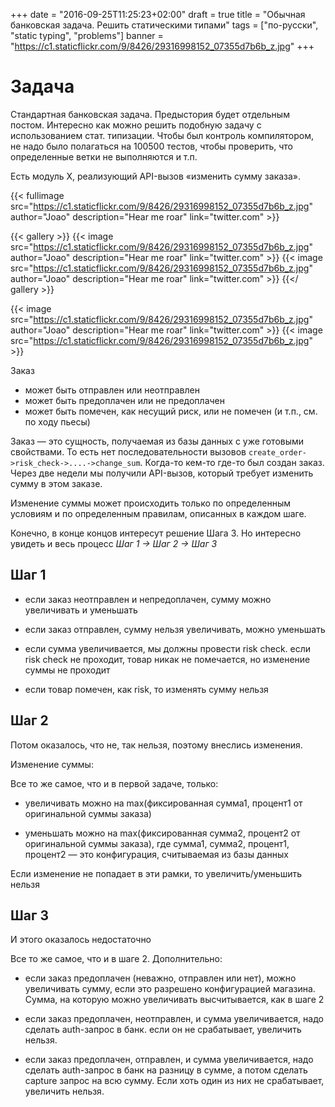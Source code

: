 +++
date = "2016-09-25T11:25:23+02:00"
draft = true
title = "Обычная банковская задача. Решить статическими типами"
tags = ["по-русски", "static typing", "problems"]
banner = "https://c1.staticflickr.com/9/8426/29316998152_07355d7b6b_z.jpg"
+++

# Задача

Стандартная банковская задача. Предыстория будет отдельным постом. Интересно как можно решить подобную задачу с использованием стат. типизации. Чтобы был контроль компилятором, не надо было полагаться на 100500 тестов, чтобы проверить, что определенные ветки не выполняются и т.п.

Есть модуль X, реализующий API-вызов «изменить сумму заказа».

{{< fullimage src="https://c1.staticflickr.com/9/8426/29316998152_07355d7b6b_z.jpg" author="Joao" description="Hear me roar" link="twitter.com" >}}

{{< gallery >}}
{{< image src="https://c1.staticflickr.com/9/8426/29316998152_07355d7b6b_z.jpg" author="Joao" description="Hear me roar" link="twitter.com" >}}
{{< image src="https://c1.staticflickr.com/9/8426/29316998152_07355d7b6b_z.jpg" author="Joao" description="Hear me roar" link="twitter.com" >}}
{{</ gallery >}}

{{< image src="https://c1.staticflickr.com/9/8426/29316998152_07355d7b6b_z.jpg" author="Joao" description="Hear me roar" link="twitter.com" >}}
{{< image src="https://c1.staticflickr.com/9/8426/29316998152_07355d7b6b_z.jpg" >}}

Заказ

- может быть отправлен или неотправлен
- может быть предоплачен или не предоплачен
- может быть помечен, как несущий риск, или не помечен
(и т.п., см. по ходу пьесы)

Заказ — это сущность, получаемая из базы данных c уже готовыми свойствами. То есть нет последовательности вызовов `create_order->risk_check->....->change_sum`. Когда-то кем-то где-то был создан заказ. Через две недели мы получили API-вызов, который требует изменить сумму в этом заказе.

Изменение суммы может происходить только по определенным условиям и по определенным правилам, описанных в каждом шаге.

Конечно, в конце концов интересут решение Шага 3. Но интересно увидеть и весь процесс *Шаг 1 -> Шаг 2 -> Шаг 3*

## Шаг 1

- если заказ неотправлен и непредоплачен, сумму можно увеличивать и уменьшать

- если заказ отправлен, сумму нельзя увеличивать, можно уменьшать

- если сумма увеличивается, мы должны провести risk check. если risk check не проходит, товар никак не помечается, но изменение суммы не проходит

- если товар помечен, как risk, то изменять сумму нельзя


## Шаг 2

Потом оказалось, что не, так нельзя, поэтому внеслись изменения.

Изменение суммы:

Все то же самое, что и в первой задаче, только:

- увеличивать можно на max(фиксированная сумма1, процент1 от оригинальной суммы заказа)

- уменьшать можно на max(фиксированная сумма2, процент2 от оригинальной суммы заказа),
где сумма1, сумма2, процент1, процент2 — это конфигурация, считываемая из базы данных

Если изменение не попадает в эти рамки, то увеличить/уменьшить нельзя

## Шаг 3

И этого оказалось недостаточно

Все то же самое, что и в шаге 2. Дополнительно:

- если заказ предоплачен (неважно, отправлен или нет), можно увеличивать сумму, если это разрешено конфигурацией магазина. Сумма, на которую можно увеличивать высчитывается, как в шаге 2

- если заказ предоплачен, неотправлен, и сумма увеличивается, надо сделать auth-запрос в банк. если он не срабатывает, увеличить нельзя.

- если заказ предоплачен, отправлен, и сумма увеличивается, надо сделать auth-запрос в банк на разницу в сумме, а потом сделать capture запрос на всю сумму. Если хоть один из них не срабатывает, увеличить нельзя.
